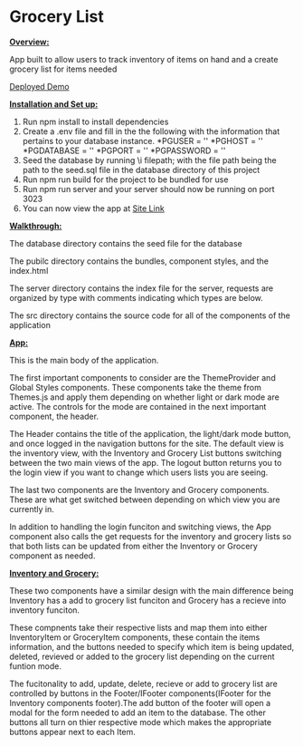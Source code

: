 # Grocery List

**<span style="text-decoration:underline;">Overview:</span>**

App built to allow users to track inventory of items on hand and a create grocery list for items needed

[Deployed Demo](http://44.197.151.146:3023)


**<span style="text-decoration:underline;">Installation and Set up:</span>**

1. Run npm install to install dependencies
2. Create a .env file and fill in the the following with the information that pertains to your database instance.
  *PGUSER = ''
  *PGHOST = ''
  *PGDATABASE = ''
  *PGPORT = ''
  *PGPASSWORD = ''
3. Seed the database by running \i filepath; with the file path being the path to the seed.sql file in the database directory of this project
4. Run npm run build for the project to be bundled for use
5. Run npm run server and your server should now be running on port 3023
6. You can now view the app at [Site Link](http://localhost:3023/)

**<span style="text-decoration:underline;">Walkthrough:</span>**

The database directory contains the seed file for the database

The pubilc directory contains the bundles, component styles, and the index.html

The server directory contains the index file for the server, requests are organized by type with comments indicating which types are below.

The src directory contains the source code for all of the components of the application

**<span style="text-decoration:underline;">App:</span>**

This is the main body of the application.

The first important components to consider are the ThemeProvider and Global Styles components. These components take the theme from Themes.js and apply them depending on whether light or dark mode are active. The controls for the mode are contained in the next important component, the header.

The Header contains the title of the application, the light/dark mode button, and once logged in the navigation buttons for the site. The default view is the inventory view, with the Inventory and Grocery List buttons switching between the two main views of the app. The logout button returns you to the login view if you want to change which users lists you are seeing.

The last two components are the Inventory and Grocery components. These are what get switched between depending on which view you are currently in.

In addition to handling the login funciton and switching views, the App component also calls the get requests for the inventory and grocery lists so that both lists can be updated from either the Inventory or Grocery component as needed.

**<span style="text-decoration:underline;">Inventory and Grocery:</span>**

These two components have a similar design with the main difference being Inventory has a add to grocery list funciton and Grocery has a recieve into inventory funciton.

These compnents take their respective lists and map them into either InventoryItem or GroceryItem components, these contain the items information, and the buttons needed to specify which item is being updated, deleted, revieved or added to the grocery list depending on the current funtion mode.

The fucitonality to add, update, delete, recieve or add to grocery list are controlled by buttons in the Footer/IFooter components(IFooter for the Inventory components footer).The add button of the footer will open a modal for the form needed to add an item to the database. The other buttons all turn on thier respective mode which makes the appropriate buttons appear next to each Item.